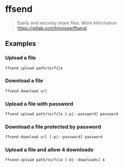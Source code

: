 # ffsend

> Easily and securely share files. More information: <https://gitlab.com/timvisee/ffsend>.

## Examples

### Upload a file

```bash
ffsend upload path/to/file
```

### Download a file

```bash
ffsend download url
```

### Upload a file with password

```bash
ffsend upload path/to/file [-p|--password] password
```

### Download a file protected by password

```bash
ffsend download url [-p|--password] password
```

### Upload a file and allow 4 downloads

```bash
ffsend upload path/to/file [-d|--downloads] 4
```
